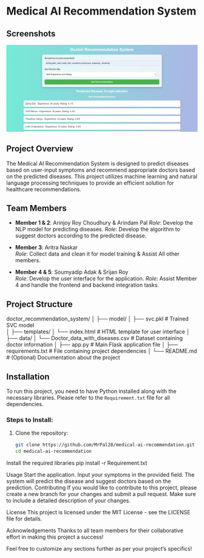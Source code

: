 # Medical AI Recommendation System
## Screenshots
![Screenshot of the project](https://raw.githubusercontent.com/MrPal28/medical-ai-recommendation/main/images/image.png)


## Project Overview
The Medical AI Recommendation System is designed to predict diseases based on user-input symptoms and recommend appropriate doctors based on the predicted diseases. This project utilizes machine learning and natural language processing techniques to provide an efficient solution for healthcare recommendations.

## Team Members
- **Member 1 & 2**: Arinjoy Roy Choudhury & Arindam Pal
  *Role*: Develop the NLP model for predicting diseases.
  *Role*: Develop the algorithm to suggest doctors according to the predicted disease.

- **Member 3**: Aritra Naskar  
  *Role*: Collect data and clean it for model training & Assist All other members.
  
- **Member 4 & 5**: Soumyadip Adak & Srijan Roy  
  *Role*: Develop the user interface for the application.
  *Role*: Assist Member 4 and handle the frontend and backend integration tasks.

## Project Structure
doctor_recommendation_system/
│
├── model/
│   ├── svc.pkl                     # Trained SVC model                  
│
├── templates/
│   └── index.html                  # HTML template for user interface
│
├── data/
│   └── Doctor_data_with_diseases.csv # Dataset containing doctor information
│
├── app.py                          # Main Flask application file
│
├── requirements.txt                # File containing project dependencies
│
└── README.md                       # (Optional) Documentation about the project


## Installation
To run this project, you need to have Python installed along with the necessary libraries. Please refer to the `Requirement.txt` file for all dependencies.

### Steps to Install:
1. Clone the repository:
   ```bash
   git clone https://github.com/MrPal28/medical-ai-recommendation.git
   cd medical-ai-recommendation
Install the required libraries
pip install -r Requirement.txt


Usage
Start the application.
Input your symptoms in the provided field.
The system will predict the disease and suggest doctors based on the prediction.
Contributing
If you would like to contribute to this project, please create a new branch for your changes and submit a pull request. Make sure to include a detailed description of your changes.

License
This project is licensed under the MIT License - see the LICENSE file for details.

Acknowledgements
Thanks to all team members for their collaborative effort in making this project a success!


Feel free to customize any sections further as per your project’s specifics!

